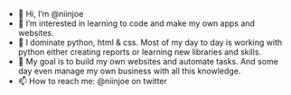 - 👋 Hi, I’m @niinjoe
- 👀 I’m interested in learning to code and make my own apps and websites.
- 🌱 I dominate python, html & css. Most of my day to day is working with python either creating reports or learning new libraries and skills.
- 💞️ My goal is to build my own websites and automate tasks. And some day even manage my own business with all this knowledge.
- 📫 How to reach me: @niinjoe on twitter

<!---
niinjoe/niinjoe is a ✨ special ✨ repository because its `README.md` (this file) appears on your GitHub profile.
You can click the Preview link to take a look at your changes.
--->
